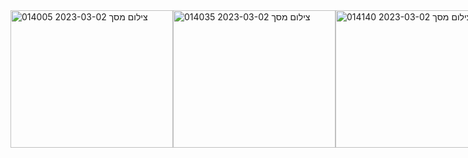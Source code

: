 
<div style="display: flex;">
<img height="220" width="260" alt="צילום מסך 2023-03-02 014005" src="https://user-images.githubusercontent.com/93730629/222293676-7797f2e0-a9d1-4734-8d62-fc571fad9f69.png">
<img  height="220" width="260" alt="צילום מסך 2023-03-02 014035" src="https://user-images.githubusercontent.com/93730629/222293679-0f1843f9-ec39-4a89-aae0-f8302a488e29.png">
<img  height="220" width="260" alt="צילום מסך 2023-03-02 014140" src="https://user-images.githubusercontent.com/93730629/222293681-9f78fed8-1038-4d3f-b398-12a08ac78c01.png">


# Card-Game
I completed a project based on the War card game using vanilla JS, HTML, and CSS, with a focus on using OOP principles and classes, as well as grid templates. I'm really proud of how it turned out, and it was a great opportunity for me to develop my skills in JS, OOP, and CSS.

First, I used HTML and CSS with a grid template to create the basic structure and design of the game, including the card deck and game board. The grid template made it easy for me to position and align the different elements on the page, giving the game a clean and organized look.

Then, I used vanilla JS to implement the game logic, creating classes for the card deck, player hands, and game flow. Using OOP principles and classes really helped me organize my code and make it more maintainable and scalable.

As the game progresses, players take turns drawing cards from the deck and comparing them to see who has the higher value. The game keeps track of the score, and the player with the most points at the end of the game wins.

Overall, I had a lot of fun working on this project, and I feel like I learned a lot about vanilla JS, OOP, and CSS. It was a great way for me to challenge myself and grow as a developer, and I'm excited to continue building on the skills I developed through this project.
